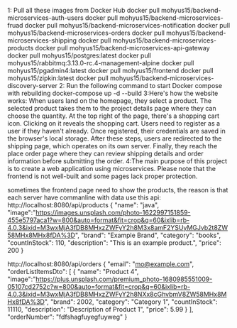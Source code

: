 1: Pull all these images from Docker Hub
docker pull mohyus15/backend-microservices-auth-users
docker pull mohyus15/backend-microservices-fruad
docker pull mohyus15/backend-microservices-notification
docker pull mohyus15/backend-microservices-orders
docker pull mohyus15/backend-microservices-shipping
docker pull mohyus15/backend-microservices-products
docker pull mohyus15/backend-microservices-api-gateway
docker pull mohyus15/postgres:latest
docker pull mohyus15/rabbitmq:3.13.0-rc.4-management-alpine
docker pull mohyus15/pgadmin4:latest
docker pull mohyus15/frontend
docker pull mohyus15/zipkin:latest
docker pull mohyus15/backend-microservices-discovery-server
2: Run the following command to start Docker compose with rebuilding
docker-compose up -d --build
3:Here's how the website works:
When users land on the homepage, they select a product.
The selected product takes them to the project details page where they can choose the quantity.
At the top right of the page, there's a shopping cart icon. Clicking on it reveals the shopping cart.
Users need to register as a user if they haven't already. Once registered, their credentials are saved in the browser's local storage.
After these steps, users are redirected to the shipping page, which operates on its own server.
Finally, they reach the place order page where they can review shipping details and order information before submitting the order.
4:The main purpose of this project is to create a web application using microservices. Please note that the frontend is not well-built and some pages lack proper protection.


sometimes the frontend page need to show the products, the reason is that each server have commanline with data use this api: 
http://localhost:8080/api/products                                                                     {
"name": "java",
"image":"https://images.unsplash.com/photo-1622997151859-455e5797aca1?w=800&auto=format&fit=crop&q=60&ixlib=rb-4.0.3&ixid=M3wxMjA3fDB8MHxzZWFyY2h8M3x8amF2YSUyMGJvb2t8ZW58MHx8MHx8fDA%3D",
"brand": "Example Brand",
"category": "books",
"countInStock": 110,
"description": "This is an example product.",
"price": 200
}

http://localhost:8080/api/orders                                                                                                                                           {
"email": "mo@example.com",
"orderListItemsDto": [
{
"name": "Product 4",
"image":"https://plus.unsplash.com/premium_photo-1680985551009-05107cd2752c?w=800&auto=format&fit=crop&q=60&ixlib=rb-4.0.3&ixid=M3wxMjA3fDB8MHxzZWFyY2h8NXx8cGhvbmV8ZW58MHx8MHx8fDA%3D",
"brand": 2002,
"category": "Category 1",
"countInStock": 11110,
"description": "Description of Product 1",
"price": 5.99
}
],
"orderNumber": "fdfshagfuyegfuyweg"
}

          



